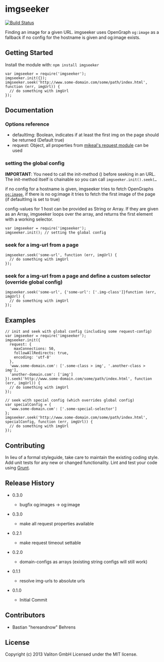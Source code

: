 # imgseeker

[![Build Status](https://travis-ci.org/valiton/node-imgseeker.png?branch=master)](https://travis-ci.org/valiton/node-imgseeker)

Finding an image for a given URL. imgseeker uses OpenGraph `og:image` as a fallback if no config for the hostname is given and og:image exists.


## Getting Started
Install the module with: `npm install imgseeker`

```
var imgseeker = require('imgseeker');
imgseeker.init({});
imgseeker.seek('http://www.some-domain.com/some/path/index.html', function (err, imgUrl)) {
  // do something with imgUrl
});
```

## Documentation

### Options reference

- defaultImg: Boolean, indicates if at least the first img on the page should be returned (Default true)
- request: Object, all properties from [mikeal's request module](https://npmjs.org/package/request) can be used

### setting the global config


__IMPORTANT__: You need to call the init-method () before seeking in an URL. The init-method itself is chainable so you can call `imgseeker.init().seek(…`

if no config for a hostname is given, imgseeker tries to fetch OpenGraphs [`og:image`](http://ogp.me/), if there is no og:image it tries to fetch the first image of the page (if defaultImg is set to true)

config-values for 1 host can be provided as String or Array. If they are given as an Array, imgseeker loops over the array, and returns the first element with a working selector.

```
var imgseeker = require('imgseeker');
imgseeker.init(); // setting the global config
```

### seek for a img-url from a page

```
imgseeker.seek('some-url', function (err, imgUrl) {
  // do something with imgUrl
});
```

### seek for a img-url from a page and define a custom selector (override global config)

```
imgseeker.seek('some-url', {'some-url': ['.img-class']}function (err, imgUrl) {
  // do something with imgUrl
});
```

## Examples

```
// init and seek with global config (including some request-config)
var imgseeker = require('imgseeker');
imgseeker.init({
  request: {
    maxConnections: 50,
    followAllRedirects: true,
    encoding: 'utf-8'
  },
  'www.some-domain.com': ['.some-class > img', '.another-class > img'],
  'another-domain.com': ['img']
}).seek('http://www.some-domain.com/some/path/index.html', function (err, imgUrl)) {
  // do something with imgUrl
});

// seek with special config (which overrides global config)
var specialConfig = {
  'www.some-domain.com': ['.some-special-selector']
};
imgseeker.seek('http://www.some-domain.com/some/path/index.html', specialConfig, function (err, imgUrl)) {
  // do something with imgUrl
});
```

## Contributing
In lieu of a formal styleguide, take care to maintain the existing coding style. Add unit tests for any new or changed functionality. Lint and test your code using [Grunt](http://gruntjs.com/).

## Release History

- 0.3.0
  - bugfix og:images -> og:image

- 0.3.0
  - make all request properties available

- 0.2.1
  - make request timeout settable

- 0.2.0
  - domain-configs as arrays (existing string configs will still work)

- 0.1.1
  - resolve img-urls to absolute urls

- 0.1.0
  - Initial Commit

## Contributors

- Bastian "hereandnow" Behrens

## License
Copyright (c) 2013 Valiton GmbH
Licensed under the MIT license.
